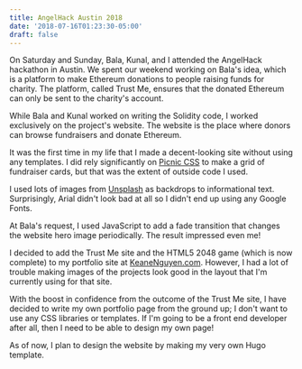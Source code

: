 ```yaml
---
title: AngelHack Austin 2018
date: '2018-07-16T01:23:30-05:00'
draft: false
---
```

On Saturday and Sunday, Bala, Kunal, and I attended the AngelHack hackathon in Austin. We spent our weekend working on Bala's idea, which is a platform to make Ethereum donations to people raising funds for charity. The platform, called Trust Me, ensures that the donated Ethereum can only be sent to the charity's account.

While Bala and Kunal worked on writing the Solidity code, I worked exclusively on the project's website. The website is the place where donors can browse fundraisers and donate Ethereum.

It was the first time in my life that I made a decent-looking site without using any templates. I did rely significantly on [Picnic CSS](https://picnicss.com/) to make a grid of fundraiser cards, but that was the extent of outside code I used.

I used lots of images from [Unsplash](https://unsplash.com/) as backdrops to informational text. Surprisingly, Arial didn't look bad at all so I didn't end up using any Google Fonts.

At Bala's request, I used JavaScript to add a fade transition that changes the website hero image periodically. The result impressed even me!

I decided to add the Trust Me site and the HTML5 2048 game (which is now complete) to my portfolio site at [KeaneNguyen.com](https://www.keanenguyen.com/). However, I had a lot of trouble making images of the projects look good in the layout that I'm currently using for that site. 

With the boost in confidence from the outcome of the Trust Me site, I have decided to write my own portfolio page from the ground up; I don't want to use any CSS libraries or templates. If I'm going to be a front end developer after all, then I need to be able to design my own page!

As of now, I plan to design the website by making my very own Hugo template.
